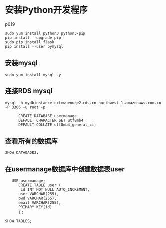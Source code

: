 # 安装Python开发程序
p019
```
sudo yum install python3 python3-pip
pip install --upgrade pip
sudo pip install flask
pip install --user pymysql

```
## 安装mysql
```
sudo yum install mysql -y
```
## 连接RDS mysql
```
mysql -h mydbinstance.cxtmwuenuqe2.rds.cn-northwest-1.amazonaws.com.cn -P 3306 -u root -p
```
```
      CREATE DATABASE usermanage
      DEFAULT CHARACTER SET utf8mb4
      DEFAULT COLLATE utf8mb4_general_ci;
```
## 查看所有的数据库
```
SHOW DATABASES;
```

## 在usermanage数据库中创建数据表user
```
   USE usermanage;
      CREATE TABLE user (
       id INT NOT NULL AUTO_INCREMENT,
      user VARCHAR(255),
      pwd VARCHAR(255),
      email VARCHAR(255),
      PRIMARY KEY(id)
      )；

SHOW TABLES;    

```
